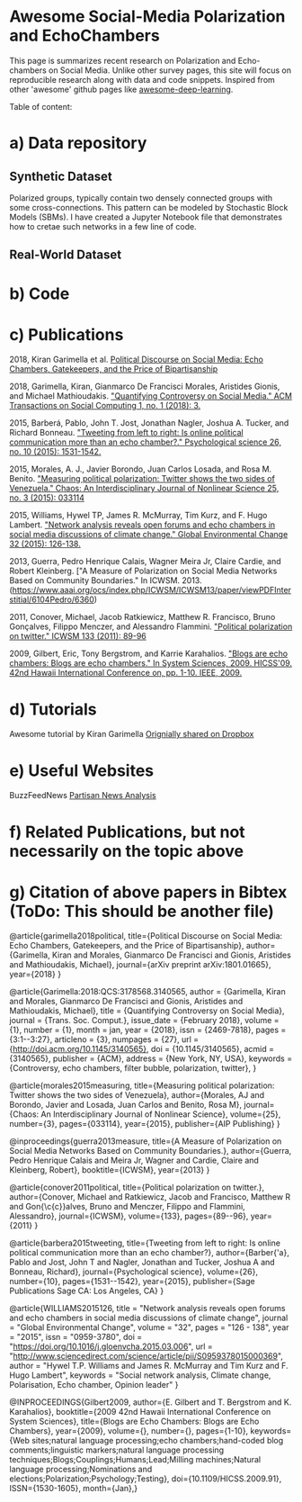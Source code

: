 # Awesome Social-Media Polarization and EchoChambers

This page is summarizes recent research on Polarization and Echo-chambers on Social Media. Unlike other survey pages, this site will focus on reproducible research along with data and code snippets. Inspired from other 'awesome' github pages like [awesome-deep-learning](https://github.com/ChristosChristofidis/awesome-deep-learning).

Table of content:

# a) Data repository 

## Synthetic Dataset
Polarized groups, typically contain two densely connected groups with some cross-connections. This pattern can be modeled by Stochastic Block Models (SBMs). I have created a Jupyter Notebook file that demonstrates how to cretae such networks in a few line of code.

## Real-World Dataset

# b) Code

# c) Publications
2018, Kiran Garimella et al. [Political Discourse on Social Media: Echo Chambers, Gatekeepers, and the Price of Bipartisanship](https://arxiv.org/pdf/1801.01665.pdf)

2018, Garimella, Kiran, Gianmarco De Francisci Morales, Aristides Gionis, and Michael Mathioudakis. ["Quantifying Controversy on Social Media." ACM Transactions on Social Computing 1, no. 1 (2018): 3.](https://dl.acm.org/citation.cfm?id=3140565)

2015, Barberá, Pablo, John T. Jost, Jonathan Nagler, Joshua A. Tucker, and Richard Bonneau. ["Tweeting from left to right: Is online political communication more than an echo chamber?." Psychological science 26, no. 10 (2015): 1531-1542.](http://journals.sagepub.com/doi/abs/10.1177/0956797615594620)

2015, Morales, A. J., Javier Borondo, Juan Carlos Losada, and Rosa M. Benito. ["Measuring political polarization: Twitter shows the two sides of Venezuela." Chaos: An Interdisciplinary Journal of Nonlinear Science 25, no. 3 (2015): 033114](https://arxiv.org/pdf/1505.04095.pdf)

2015, Williams, Hywel TP, James R. McMurray, Tim Kurz, and F. Hugo Lambert. ["Network analysis reveals open forums and echo chambers in social media discussions of climate change." Global Environmental Change 32 (2015): 126-138.](https://www.sciencedirect.com/science/article/pii/S0959378015000369)

2013, Guerra, Pedro Henrique Calais, Wagner Meira Jr, Claire Cardie, and Robert Kleinberg. ["A Measure of Polarization on Social Media Networks Based on Community Boundaries." In ICWSM. 2013.(https://www.aaai.org/ocs/index.php/ICWSM/ICWSM13/paper/viewPDFInterstitial/6104Pedro/6360)

2011, Conover, Michael, Jacob Ratkiewicz, Matthew R. Francisco, Bruno Gonçalves, Filippo Menczer, and Alessandro Flammini. ["Political polarization on twitter." ICWSM 133 (2011): 89-96](http://www.aaai.org/ocs/index.php/ICWSM/ICWSM11/paper/download/2847/3275)

2009, Gilbert, Eric, Tony Bergstrom, and Karrie Karahalios. ["Blogs are echo chambers: Blogs are echo chambers." In System Sciences, 2009. HICSS'09. 42nd Hawaii International Conference on, pp. 1-10. IEEE, 2009.](http://citeseerx.ist.psu.edu/viewdoc/download?doi=10.1.1.211.8065&rep=rep1&type=pdf)

# d) Tutorials
Awesome tutorial by Kiran  Garimella [Orignially shared on Dropbox](https://www.dropbox.com/s/labk5uu6e2j407h/Polarization%20on%20Social%20Media.pptx?dl=0#)


# e) Useful Websites
BuzzFeedNews [Partisan News Analysis](https://github.com/BuzzFeedNews/2017-08-partisan-sites-and-facebook-pages) 

# f) Related Publications, but not necessarily on the topic above

# g) Citation of above papers in Bibtex (ToDo: This should be another file)
@article{garimella2018political,
  title={Political Discourse on Social Media: Echo Chambers, Gatekeepers, and the Price of Bipartisanship},
  author={Garimella, Kiran and Morales, Gianmarco De Francisci and Gionis, Aristides and Mathioudakis, Michael},
  journal={arXiv preprint arXiv:1801.01665},
  year={2018}
}


@article{Garimella:2018:QCS:3178568.3140565,
 author = {Garimella, Kiran and Morales, Gianmarco De Francisci and Gionis, Aristides and Mathioudakis, Michael},
 title = {Quantifying Controversy on Social Media},
 journal = {Trans. Soc. Comput.},
 issue_date = {February 2018},
 volume = {1},
 number = {1},
 month = jan,
 year = {2018},
 issn = {2469-7818},
 pages = {3:1--3:27},
 articleno = {3},
 numpages = {27},
 url = {http://doi.acm.org/10.1145/3140565},
 doi = {10.1145/3140565},
 acmid = {3140565},
 publisher = {ACM},
 address = {New York, NY, USA},
 keywords = {Controversy, echo chambers, filter bubble, polarization, twitter},
} 

@article{morales2015measuring,
  title={Measuring political polarization: Twitter shows the two sides of Venezuela},
  author={Morales, AJ and Borondo, Javier and Losada, Juan Carlos and Benito, Rosa M},
  journal={Chaos: An Interdisciplinary Journal of Nonlinear Science},
  volume={25},
  number={3},
  pages={033114},
  year={2015},
  publisher={AIP Publishing}
}

@inproceedings{guerra2013measure,
  title={A Measure of Polarization on Social Media Networks Based on Community Boundaries.},
  author={Guerra, Pedro Henrique Calais and Meira Jr, Wagner and Cardie, Claire and Kleinberg, Robert},
  booktitle={ICWSM},
  year={2013}
}

@article{conover2011political,
  title={Political polarization on twitter.},
  author={Conover, Michael and Ratkiewicz, Jacob and Francisco, Matthew R and Gon{\c{c}}alves, Bruno and Menczer, Filippo and Flammini, Alessandro},
  journal={ICWSM},
  volume={133},
  pages={89--96},
  year={2011}
}

@article{barbera2015tweeting,
  title={Tweeting from left to right: Is online political communication more than an echo chamber?},
  author={Barber{\'a}, Pablo and Jost, John T and Nagler, Jonathan and Tucker, Joshua A and Bonneau, Richard},
  journal={Psychological science},
  volume={26},
  number={10},
  pages={1531--1542},
  year={2015},
  publisher={Sage Publications Sage CA: Los Angeles, CA}
}


@article{WILLIAMS2015126,
title = "Network analysis reveals open forums and echo chambers in social media discussions of climate change",
journal = "Global Environmental Change",
volume = "32",
pages = "126 - 138",
year = "2015",
issn = "0959-3780",
doi = "https://doi.org/10.1016/j.gloenvcha.2015.03.006",
url = "http://www.sciencedirect.com/science/article/pii/S0959378015000369",
author = "Hywel T.P. Williams and James R. McMurray and Tim Kurz and F. Hugo Lambert",
keywords = "Social network analysis, Climate change, Polarisation, Echo chamber, Opinion leader"
}

@INPROCEEDINGS{Gilbert2009, 
author={E. Gilbert and T. Bergstrom and K. Karahalios}, 
booktitle={2009 42nd Hawaii International Conference on System Sciences}, 
title={Blogs are Echo Chambers: Blogs are Echo Chambers}, 
year={2009}, 
volume={}, 
number={}, 
pages={1-10}, 
keywords={Web sites;natural language processing;echo chambers;hand-coded blog comments;linguistic markers;natural language processing techniques;Blogs;Couplings;Humans;Lead;Milling machines;Natural language processing;Nominations and elections;Polarization;Psychology;Testing}, 
doi={10.1109/HICSS.2009.91}, 
ISSN={1530-1605}, 
month={Jan},}
